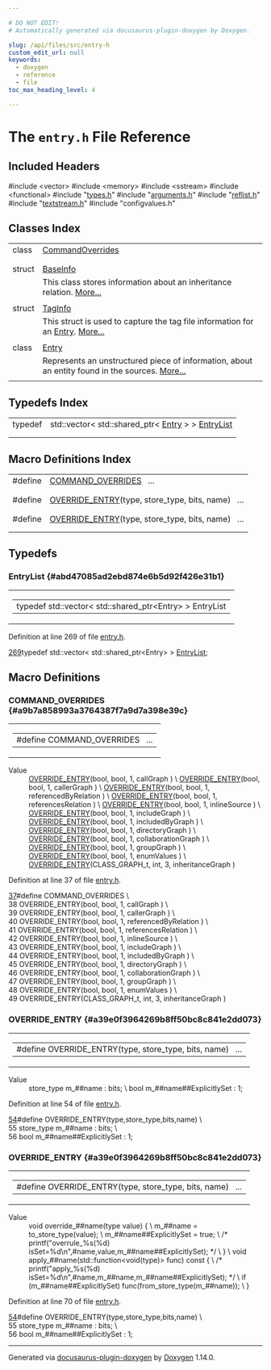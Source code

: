 ```yaml
---

# DO NOT EDIT!
# Automatically generated via docusaurus-plugin-doxygen by Doxygen.

slug: /api/files/src/entry-h
custom_edit_url: null
keywords:
  - doxygen
  - reference
  - file
toc_max_heading_level: 4

---
```


<div class="doxyPage">

# The `entry.h` File Reference



## Included Headers

<div class="doxyIncludesList">#include &lt;vector&gt;
#include &lt;memory&gt;
#include &lt;sstream&gt;
#include &lt;functional&gt;
#include "<a href="/web-doxygen/docs/api/files/src/types-h">types.h</a>"
#include "<a href="/web-doxygen/docs/api/files/src/arguments-h">arguments.h</a>"
#include "<a href="/web-doxygen/docs/api/files/src/reflist-h">reflist.h</a>"
#include "<a href="/web-doxygen/docs/api/files/src/textstream-h">textstream.h</a>"
#include "configvalues.h"
</div>

## Classes Index

<table class="doxyMembersIndex">

<tr class="doxyMemberIndexItem">
<td class="doxyMemberIndexItemType" align="left" valign="top">class</td>
<td class="doxyMemberIndexItemName" align="left" valign="top"><a href="/web-doxygen/docs/api/classes/commandoverrides">CommandOverrides</a></td>
</tr>
<tr class="doxyMemberIndexDescription">
<td class="doxyMemberIndexDescriptionLeft"></td>
<td class="doxyMemberIndexDescriptionRight">
</td>
</tr>
<tr class="doxyMemberIndexSeparator">
<td class="doxyMemberIndexSeparator" colspan="2"></td>
</tr>

<tr class="doxyMemberIndexItem">
<td class="doxyMemberIndexItemType" align="left" valign="top">struct</td>
<td class="doxyMemberIndexItemName" align="left" valign="top"><a href="/web-doxygen/docs/api/structs/baseinfo">BaseInfo</a></td>
</tr>
<tr class="doxyMemberIndexDescription">
<td class="doxyMemberIndexDescriptionLeft"></td>
<td class="doxyMemberIndexDescriptionRight">
This class stores information about an inheritance relation. <a href="/web-doxygen/docs/api/structs/baseinfo/#details">More...</a>
</td>
</tr>
<tr class="doxyMemberIndexSeparator">
<td class="doxyMemberIndexSeparator" colspan="2"></td>
</tr>

<tr class="doxyMemberIndexItem">
<td class="doxyMemberIndexItemType" align="left" valign="top">struct</td>
<td class="doxyMemberIndexItemName" align="left" valign="top"><a href="/web-doxygen/docs/api/structs/taginfo">TagInfo</a></td>
</tr>
<tr class="doxyMemberIndexDescription">
<td class="doxyMemberIndexDescriptionLeft"></td>
<td class="doxyMemberIndexDescriptionRight">
This struct is used to capture the tag file information for an <a href="/web-doxygen/docs/api/classes/entry">Entry</a>. <a href="/web-doxygen/docs/api/structs/taginfo/#details">More...</a>
</td>
</tr>
<tr class="doxyMemberIndexSeparator">
<td class="doxyMemberIndexSeparator" colspan="2"></td>
</tr>

<tr class="doxyMemberIndexItem">
<td class="doxyMemberIndexItemType" align="left" valign="top">class</td>
<td class="doxyMemberIndexItemName" align="left" valign="top"><a href="/web-doxygen/docs/api/classes/entry">Entry</a></td>
</tr>
<tr class="doxyMemberIndexDescription">
<td class="doxyMemberIndexDescriptionLeft"></td>
<td class="doxyMemberIndexDescriptionRight">
Represents an unstructured piece of information, about an entity found in the sources. <a href="/web-doxygen/docs/api/classes/entry/#details">More...</a>
</td>
</tr>
<tr class="doxyMemberIndexSeparator">
<td class="doxyMemberIndexSeparator" colspan="2"></td>
</tr>

</table>

## Typedefs Index

<table class="doxyMembersIndex">

<tr class="doxyMemberIndexItem">
<td class="doxyMemberIndexItemType" align="left" valign="top">typedef</td>
<td class="doxyMemberIndexItemName" align="left" valign="top">std::vector&lt; std::shared_ptr&lt; <a href="/web-doxygen/docs/api/classes/entry">Entry</a> &gt; &gt; <a href="#abd47085ad2ebd874e6b5d92f426e31b1">EntryList</a></td>
</tr>
<tr class="doxyMemberIndexDescription">
<td class="doxyMemberIndexDescriptionLeft"></td>
<td class="doxyMemberIndexDescriptionRight">
</td>
</tr>
<tr class="doxyMemberIndexSeparator">
<td class="doxyMemberIndexSeparator" colspan="2"></td>
</tr>

</table>

## Macro Definitions Index

<table class="doxyMembersIndex">

<tr class="doxyMemberIndexItem">
<td class="doxyMemberIndexItemType" align="left" valign="top">#define</td>
<td class="doxyMemberIndexItemName" align="left" valign="top"><a href="#a9b7a858993a3764387f7a9d7a398e39c">COMMAND_OVERRIDES</a>&nbsp;&nbsp;&nbsp;...</td>
</tr>
<tr class="doxyMemberIndexDescription">
<td class="doxyMemberIndexDescriptionLeft"></td>
<td class="doxyMemberIndexDescriptionRight">
</td>
</tr>
<tr class="doxyMemberIndexSeparator">
<td class="doxyMemberIndexSeparator" colspan="2"></td>
</tr>

<tr class="doxyMemberIndexItem">
<td class="doxyMemberIndexItemType" align="left" valign="top">#define</td>
<td class="doxyMemberIndexItemName" align="left" valign="top"><a href="#a39e0f3964269b8ff50bc8c841e2dd073">OVERRIDE_ENTRY</a>(type, store_type, bits, name)&nbsp;&nbsp;&nbsp;...</td>
</tr>
<tr class="doxyMemberIndexDescription">
<td class="doxyMemberIndexDescriptionLeft"></td>
<td class="doxyMemberIndexDescriptionRight">
</td>
</tr>
<tr class="doxyMemberIndexSeparator">
<td class="doxyMemberIndexSeparator" colspan="2"></td>
</tr>

<tr class="doxyMemberIndexItem">
<td class="doxyMemberIndexItemType" align="left" valign="top">#define</td>
<td class="doxyMemberIndexItemName" align="left" valign="top"><a href="#a39e0f3964269b8ff50bc8c841e2dd073">OVERRIDE_ENTRY</a>(type, store_type, bits, name)&nbsp;&nbsp;&nbsp;...</td>
</tr>
<tr class="doxyMemberIndexDescription">
<td class="doxyMemberIndexDescriptionLeft"></td>
<td class="doxyMemberIndexDescriptionRight">
</td>
</tr>
<tr class="doxyMemberIndexSeparator">
<td class="doxyMemberIndexSeparator" colspan="2"></td>
</tr>

</table>


<div class="doxySectionDef">

## Typedefs

### EntryList {#abd47085ad2ebd874e6b5d92f426e31b1}

<div class="doxyMemberItem">
<div class="doxyMemberProto">
<table class="doxyMemberLabels">
<tr class="doxyMemberLabels">
<td class="doxyMemberLabelsLeft">
<table class="doxyMemberName">
<tr>
<td class="doxyMemberName">typedef std::vector&lt; std::shared_ptr&lt;Entry&gt; &gt; EntryList</td>
</tr>
</table>
</td>
</tr>
</table>
</div>
<div class="doxyMemberDoc">



Definition at line 269 of file <a href="/web-doxygen/docs/api/files/src/entry-h">entry.h</a>.

<div class="doxyProgramListing">

<div class="doxyCodeLine"><span class="doxyLineNumber"><a href="#abd47085ad2ebd874e6b5d92f426e31b1">269</a></span><span class="doxyLineContent"><span class="doxyHighlightKeyword">typedef</span><span class="doxyHighlight"> std::vector&lt; std::shared_ptr&lt;Entry&gt; &gt; <a href="#abd47085ad2ebd874e6b5d92f426e31b1">EntryList</a>;</span></span></div>

</div>

</div>
</div>

</div>

<div class="doxySectionDef">

## Macro Definitions

### COMMAND\_OVERRIDES {#a9b7a858993a3764387f7a9d7a398e39c}

<div class="doxyMemberItem">
<div class="doxyMemberProto">
<table class="doxyMemberLabels">
<tr class="doxyMemberLabels">
<td class="doxyMemberLabelsLeft">
<table class="doxyMemberName">
<tr>
<td class="doxyMemberName">#define COMMAND_OVERRIDES&nbsp;&nbsp;&nbsp;...</td>
</tr>
</table>
</td>
</tr>
</table>
</div>
<div class="doxyMemberDoc">



<dl class="doxySectionUser">
<dt>Value</dt>
<dd>
<div class="doxyVerbatim">  <a href="#a39e0f3964269b8ff50bc8c841e2dd073">OVERRIDE_ENTRY</a>(bool,          bool, 1, callGraph            ) \
  <a href="#a39e0f3964269b8ff50bc8c841e2dd073">OVERRIDE_ENTRY</a>(bool,          bool, 1, callerGraph          ) \
  <a href="#a39e0f3964269b8ff50bc8c841e2dd073">OVERRIDE_ENTRY</a>(bool,          bool, 1, referencedByRelation ) \
  <a href="#a39e0f3964269b8ff50bc8c841e2dd073">OVERRIDE_ENTRY</a>(bool,          bool, 1, referencesRelation   ) \
  <a href="#a39e0f3964269b8ff50bc8c841e2dd073">OVERRIDE_ENTRY</a>(bool,          bool, 1, inlineSource         ) \
  <a href="#a39e0f3964269b8ff50bc8c841e2dd073">OVERRIDE_ENTRY</a>(bool,          bool, 1, includeGraph         ) \
  <a href="#a39e0f3964269b8ff50bc8c841e2dd073">OVERRIDE_ENTRY</a>(bool,          bool, 1, includedByGraph      ) \
  <a href="#a39e0f3964269b8ff50bc8c841e2dd073">OVERRIDE_ENTRY</a>(bool,          bool, 1, directoryGraph       ) \
  <a href="#a39e0f3964269b8ff50bc8c841e2dd073">OVERRIDE_ENTRY</a>(bool,          bool, 1, collaborationGraph   ) \
  <a href="#a39e0f3964269b8ff50bc8c841e2dd073">OVERRIDE_ENTRY</a>(bool,          bool, 1, groupGraph           ) \
  <a href="#a39e0f3964269b8ff50bc8c841e2dd073">OVERRIDE_ENTRY</a>(bool,          bool, 1, enumValues           ) \
  <a href="#a39e0f3964269b8ff50bc8c841e2dd073">OVERRIDE_ENTRY</a>(CLASS_GRAPH_t, int,  3, inheritanceGraph     )
</div>
</dd>
</dl>

Definition at line 37 of file <a href="/web-doxygen/docs/api/files/src/entry-h">entry.h</a>.

<div class="doxyProgramListing">

<div class="doxyCodeLine"><span class="doxyLineNumber"><a href="#a9b7a858993a3764387f7a9d7a398e39c">37</a></span><span class="doxyLineContent"><span class="doxyHighlightPreprocessor">#define COMMAND_OVERRIDES                                       \</span></span></div>
<div class="doxyCodeLine"><span class="doxyLineNumber">38</span><span class="doxyLineContent"><span class="doxyHighlightPreprocessor">  OVERRIDE_ENTRY(bool,          bool, 1, callGraph            ) \</span></span></div>
<div class="doxyCodeLine"><span class="doxyLineNumber">39</span><span class="doxyLineContent"><span class="doxyHighlightPreprocessor">  OVERRIDE_ENTRY(bool,          bool, 1, callerGraph          ) \</span></span></div>
<div class="doxyCodeLine"><span class="doxyLineNumber">40</span><span class="doxyLineContent"><span class="doxyHighlightPreprocessor">  OVERRIDE_ENTRY(bool,          bool, 1, referencedByRelation ) \</span></span></div>
<div class="doxyCodeLine"><span class="doxyLineNumber">41</span><span class="doxyLineContent"><span class="doxyHighlightPreprocessor">  OVERRIDE_ENTRY(bool,          bool, 1, referencesRelation   ) \</span></span></div>
<div class="doxyCodeLine"><span class="doxyLineNumber">42</span><span class="doxyLineContent"><span class="doxyHighlightPreprocessor">  OVERRIDE_ENTRY(bool,          bool, 1, inlineSource         ) \</span></span></div>
<div class="doxyCodeLine"><span class="doxyLineNumber">43</span><span class="doxyLineContent"><span class="doxyHighlightPreprocessor">  OVERRIDE_ENTRY(bool,          bool, 1, includeGraph         ) \</span></span></div>
<div class="doxyCodeLine"><span class="doxyLineNumber">44</span><span class="doxyLineContent"><span class="doxyHighlightPreprocessor">  OVERRIDE_ENTRY(bool,          bool, 1, includedByGraph      ) \</span></span></div>
<div class="doxyCodeLine"><span class="doxyLineNumber">45</span><span class="doxyLineContent"><span class="doxyHighlightPreprocessor">  OVERRIDE_ENTRY(bool,          bool, 1, directoryGraph       ) \</span></span></div>
<div class="doxyCodeLine"><span class="doxyLineNumber">46</span><span class="doxyLineContent"><span class="doxyHighlightPreprocessor">  OVERRIDE_ENTRY(bool,          bool, 1, collaborationGraph   ) \</span></span></div>
<div class="doxyCodeLine"><span class="doxyLineNumber">47</span><span class="doxyLineContent"><span class="doxyHighlightPreprocessor">  OVERRIDE_ENTRY(bool,          bool, 1, groupGraph           ) \</span></span></div>
<div class="doxyCodeLine"><span class="doxyLineNumber">48</span><span class="doxyLineContent"><span class="doxyHighlightPreprocessor">  OVERRIDE_ENTRY(bool,          bool, 1, enumValues           ) \</span></span></div>
<div class="doxyCodeLine"><span class="doxyLineNumber">49</span><span class="doxyLineContent"><span class="doxyHighlightPreprocessor">  OVERRIDE_ENTRY(CLASS_GRAPH_t, int,  3, inheritanceGraph     )</span></span></div>

</div>

</div>
</div>

### OVERRIDE\_ENTRY {#a39e0f3964269b8ff50bc8c841e2dd073}

<div class="doxyMemberItem">
<div class="doxyMemberProto">
<table class="doxyMemberLabels">
<tr class="doxyMemberLabels">
<td class="doxyMemberLabelsLeft">
<table class="doxyMemberName">
<tr>
<td class="doxyMemberName">#define OVERRIDE_ENTRY(type, store_type, bits, name)&nbsp;&nbsp;&nbsp;...</td>
</tr>
</table>
</td>
</tr>
</table>
</div>
<div class="doxyMemberDoc">



<dl class="doxySectionUser">
<dt>Value</dt>
<dd>
<div class="doxyVerbatim">    store_type m_##name          : bits;       \
    bool m_##name##ExplicitlySet : 1;
</div>
</dd>
</dl>

Definition at line 54 of file <a href="/web-doxygen/docs/api/files/src/entry-h">entry.h</a>.

<div class="doxyProgramListing">

<div class="doxyCodeLine"><span class="doxyLineNumber"><a href="#a39e0f3964269b8ff50bc8c841e2dd073">54</a></span><span class="doxyLineContent"><span class="doxyHighlightPreprocessor">#define OVERRIDE_ENTRY(type,store_type,bits,name)  \</span></span></div>
<div class="doxyCodeLine"><span class="doxyLineNumber">55</span><span class="doxyLineContent"><span class="doxyHighlightPreprocessor">    store_type m_##name          : bits;       \</span></span></div>
<div class="doxyCodeLine"><span class="doxyLineNumber">56</span><span class="doxyLineContent"><span class="doxyHighlightPreprocessor">    bool m_##name##ExplicitlySet : 1;</span></span></div>

</div>

</div>
</div>

### OVERRIDE\_ENTRY {#a39e0f3964269b8ff50bc8c841e2dd073}

<div class="doxyMemberItem">
<div class="doxyMemberProto">
<table class="doxyMemberLabels">
<tr class="doxyMemberLabels">
<td class="doxyMemberLabelsLeft">
<table class="doxyMemberName">
<tr>
<td class="doxyMemberName">#define OVERRIDE_ENTRY(type, store_type, bits, name)&nbsp;&nbsp;&nbsp;...</td>
</tr>
</table>
</td>
</tr>
</table>
</div>
<div class="doxyMemberDoc">



<dl class="doxySectionUser">
<dt>Value</dt>
<dd>
<div class="doxyVerbatim">    void override_##name(type value) {                         \
      m_##name = to_store_type(value);                         \
      m_##name##ExplicitlySet = true;                          \
      /* printf("overrule_%s(%d) isSet=%d\n",#name,value,m_##name##ExplicitlySet); */ \
    }                                                          \
    void apply_##name(std::function&lt;void(type)&gt; func) const {  \
      /* printf("apply_%s(%d) isSet=%d\n",#name,m_##name,m_##name##ExplicitlySet); */ \
      if (m_##name##ExplicitlySet) func(from_store_type(m_##name)); \
    }
</div>
</dd>
</dl>

Definition at line 70 of file <a href="/web-doxygen/docs/api/files/src/entry-h">entry.h</a>.

<div class="doxyProgramListing">

<div class="doxyCodeLine"><span class="doxyLineNumber"><a href="#a39e0f3964269b8ff50bc8c841e2dd073">54</a></span><span class="doxyLineContent"><span class="doxyHighlightPreprocessor">#define OVERRIDE_ENTRY(type,store_type,bits,name)  \</span></span></div>
<div class="doxyCodeLine"><span class="doxyLineNumber">55</span><span class="doxyLineContent"><span class="doxyHighlightPreprocessor">    store_type m_##name          : bits;       \</span></span></div>
<div class="doxyCodeLine"><span class="doxyLineNumber">56</span><span class="doxyLineContent"><span class="doxyHighlightPreprocessor">    bool m_##name##ExplicitlySet : 1;</span></span></div>

</div>

</div>
</div>

</div>

<hr/>

<p class="doxyGeneratedBy">Generated via <a href="https://github.com/xpack/docusaurus-plugin-doxygen">docusaurus-plugin-doxygen</a> by <a href="https://www.doxygen.nl">Doxygen</a> 1.14.0.</p>

</div>
